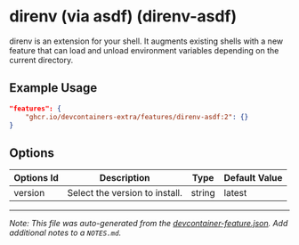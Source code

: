 
# direnv (via asdf) (direnv-asdf)

direnv is an extension for your shell. It augments existing shells with a new feature that can load and unload environment variables depending on the current directory.

## Example Usage

```json
"features": {
    "ghcr.io/devcontainers-extra/features/direnv-asdf:2": {}
}
```

## Options

| Options Id | Description | Type | Default Value |
|-----|-----|-----|-----|
| version | Select the version to install. | string | latest |



---

_Note: This file was auto-generated from the [devcontainer-feature.json](devcontainer-feature.json).  Add additional notes to a `NOTES.md`._
